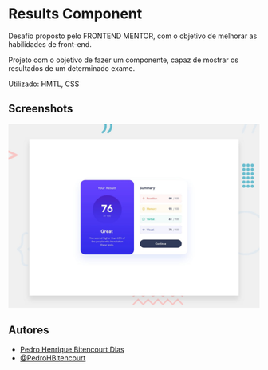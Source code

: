 
# Results Component

Desafio proposto pelo FRONTEND MENTOR, com o objetivo de melhorar as habilidades de front-end.

Projeto com o objetivo de fazer um componente, capaz de mostrar os resultados de um determinado exame.

Utilizado: HMTL, CSS




## Screenshots

![App Screenshot](./design/desktop-preview.jpg)


## Autores

- [Pedro Henrique Bitencourt Dias](https://www.linkedin.com/in/pedro-henrique-bitencourt-dias-704a65170/)
- [@PedroHBitencourt](https://github.com/PedroHBitencourt)

